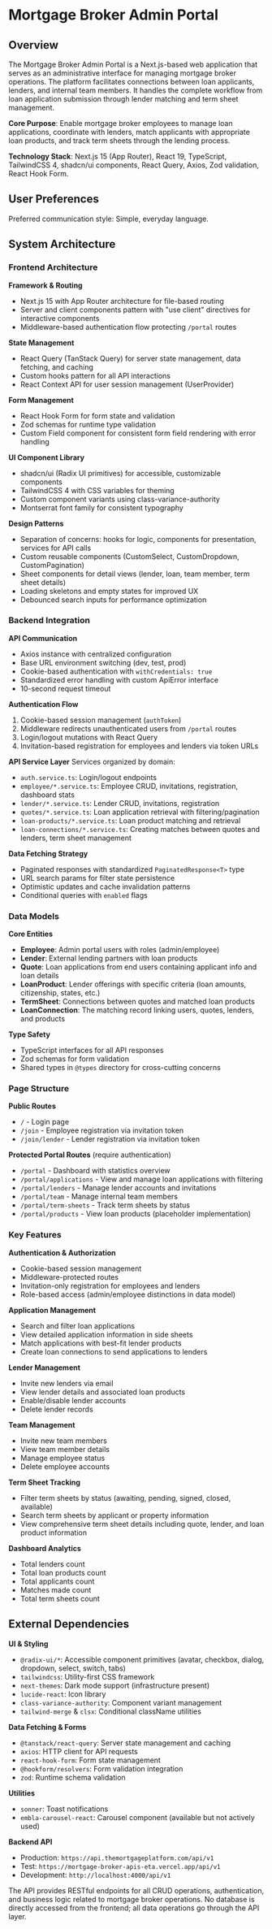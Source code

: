 # Mortgage Broker Admin Portal

## Overview

The Mortgage Broker Admin Portal is a Next.js-based web application that serves as an administrative interface for managing mortgage broker operations. The platform facilitates connections between loan applicants, lenders, and internal team members. It handles the complete workflow from loan application submission through lender matching and term sheet management.

**Core Purpose**: Enable mortgage broker employees to manage loan applications, coordinate with lenders, match applicants with appropriate loan products, and track term sheets through the lending process.

**Technology Stack**: Next.js 15 (App Router), React 19, TypeScript, TailwindCSS 4, shadcn/ui components, React Query, Axios, Zod validation, React Hook Form.

## User Preferences

Preferred communication style: Simple, everyday language.

## System Architecture

### Frontend Architecture

**Framework & Routing**
- Next.js 15 with App Router architecture for file-based routing
- Server and client components pattern with "use client" directives for interactive components
- Middleware-based authentication flow protecting `/portal` routes

**State Management**
- React Query (TanStack Query) for server state management, data fetching, and caching
- Custom hooks pattern for all API interactions
- React Context API for user session management (UserProvider)

**Form Management**
- React Hook Form for form state and validation
- Zod schemas for runtime type validation
- Custom Field component for consistent form field rendering with error handling

**UI Component Library**
- shadcn/ui (Radix UI primitives) for accessible, customizable components
- TailwindCSS 4 with CSS variables for theming
- Custom component variants using class-variance-authority
- Montserrat font family for consistent typography

**Design Patterns**
- Separation of concerns: hooks for logic, components for presentation, services for API calls
- Custom reusable components (CustomSelect, CustomDropdown, CustomPagination)
- Sheet components for detail views (lender, loan, team member, term sheet details)
- Loading skeletons and empty states for improved UX
- Debounced search inputs for performance optimization

### Backend Integration

**API Communication**
- Axios instance with centralized configuration
- Base URL environment switching (dev, test, prod)
- Cookie-based authentication with `withCredentials: true`
- Standardized error handling with custom ApiError interface
- 10-second request timeout

**Authentication Flow**
1. Cookie-based session management (`authToken`)
2. Middleware redirects unauthenticated users from `/portal` routes
3. Login/logout mutations with React Query
4. Invitation-based registration for employees and lenders via token URLs

**API Service Layer**
Services organized by domain:
- `auth.service.ts`: Login/logout endpoints
- `employee/*.service.ts`: Employee CRUD, invitations, registration, dashboard stats
- `lender/*.service.ts`: Lender CRUD, invitations, registration
- `quotes/*.service.ts`: Loan application retrieval with filtering/pagination
- `loan-products/*.service.ts`: Loan product matching and retrieval
- `loan-connections/*.service.ts`: Creating matches between quotes and lenders, term sheet management

**Data Fetching Strategy**
- Paginated responses with standardized `PaginatedResponse<T>` type
- URL search params for filter state persistence
- Optimistic updates and cache invalidation patterns
- Conditional queries with `enabled` flags

### Data Models

**Core Entities**
- **Employee**: Admin portal users with roles (admin/employee)
- **Lender**: External lending partners with loan products
- **Quote**: Loan applications from end users containing applicant info and loan details
- **LoanProduct**: Lender offerings with specific criteria (loan amounts, citizenship, states, etc.)
- **TermSheet**: Connections between quotes and matched loan products
- **LoanConnection**: The matching record linking users, quotes, lenders, and products

**Type Safety**
- TypeScript interfaces for all API responses
- Zod schemas for form validation
- Shared types in `@types` directory for cross-cutting concerns

### Page Structure

**Public Routes**
- `/` - Login page
- `/join` - Employee registration via invitation token
- `/join/lender` - Lender registration via invitation token

**Protected Portal Routes** (require authentication)
- `/portal` - Dashboard with statistics overview
- `/portal/applications` - View and manage loan applications with filtering
- `/portal/lenders` - Manage lender accounts and invitations
- `/portal/team` - Manage internal team members
- `/portal/term-sheets` - Track term sheets by status
- `/portal/products` - View loan products (placeholder implementation)

### Key Features

**Authentication & Authorization**
- Cookie-based session management
- Middleware-protected routes
- Invitation-only registration for employees and lenders
- Role-based access (admin/employee distinctions in data model)

**Application Management**
- Search and filter loan applications
- View detailed application information in side sheets
- Match applications with best-fit lender products
- Create loan connections to send applications to lenders

**Lender Management**
- Invite new lenders via email
- View lender details and associated loan products
- Enable/disable lender accounts
- Delete lender records

**Team Management**
- Invite new team members
- View team member details
- Manage employee status
- Delete employee accounts

**Term Sheet Tracking**
- Filter term sheets by status (awaiting, pending, signed, closed, available)
- Search term sheets by applicant or property information
- View comprehensive term sheet details including quote, lender, and loan product information

**Dashboard Analytics**
- Total lenders count
- Total loan products count
- Total applicants count
- Matches made count
- Total term sheets count

## External Dependencies

**UI & Styling**
- `@radix-ui/*`: Accessible component primitives (avatar, checkbox, dialog, dropdown, select, switch, tabs)
- `tailwindcss`: Utility-first CSS framework
- `next-themes`: Dark mode support (infrastructure present)
- `lucide-react`: Icon library
- `class-variance-authority`: Component variant management
- `tailwind-merge` & `clsx`: Conditional className utilities

**Data Fetching & Forms**
- `@tanstack/react-query`: Server state management and caching
- `axios`: HTTP client for API requests
- `react-hook-form`: Form state management
- `@hookform/resolvers`: Form validation integration
- `zod`: Runtime schema validation

**Utilities**
- `sonner`: Toast notifications
- `embla-carousel-react`: Carousel component (available but not actively used)

**Backend API**
- Production: `https://api.themortgageplatform.com/api/v1`
- Test: `https://mortgage-broker-apis-eta.vercel.app/api/v1`
- Development: `http://localhost:4000/api/v1`

The API provides RESTful endpoints for all CRUD operations, authentication, and business logic related to mortgage broker operations. No database is directly accessed from the frontend; all data operations go through the API layer.